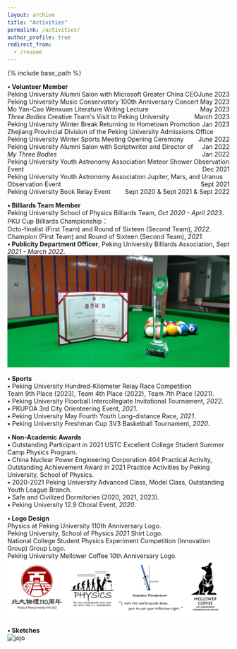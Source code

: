 ```yaml
---
layout: archive
title: "Activities"
permalink: /activities/
author_profile: true
redirect_from:
  - /resume
---
```


{% include base_path %}

 **• Volunteer Member**<br>
Peking University Alumni Salon with Microsoft Greater China CEO <span style="float: right;">June 2023</span><br>
Peking University Music Conservatory 100th Anniversary Concert <span style="float: right;">May 2023</span><br>
Mo Yan-Cao Wenxuan Literature Writing Lecture <span style="float: right;">May 2023</span><br>
<i>Three Bodies</i> Creative Team's Visit to Peking University <span style="float: right;">March 2023</span><br>
Peking University Winter Break Returning to Hometown Promotion <span style="float: right;">Jan 2023</span><br>
Zhejiang Provincial Division of the Peking University Admissions Office <span style="float: right;">June 2022</span><br>
Peking University Winter Sports Meeting Opening Ceremony <span style="float: right;">Jan 2022</span><br>
Peking University Alumni Salon with Scriptwriter and Director of <i>My Three Bodies</i> <span style="float: right;">Jan 2022</span><br>
Peking University Youth Astronomy Association Meteor Shower Observation Event <span style="float: right;">Dec 2021</span><br>
Peking University Youth Astronomy Association Jupiter, Mars, and Uranus Observation Event <span style="float: right;">Sept 2021</span><br>
Peking University Book Relay Event <span style="float: right;">Sept 2020 & Sept 2021 & Sept 2022</span>

 **• Billiards Team Member**<br>
Peking University School of Physics Billiards Team, <i>Oct 2020 - April 2023</i>.<br>
PKU Cup Billiards Championship：<br>
Octo-finalist (First Team) and Round of Sixteen (Second Team), <i>2022</i>.<br>
Champion (First Team) and Round of Sixteen (Second Team), <i>2021</i>.<br>
 **• Publicity Department Officer**, Peking University Billiards Association, <i>Sept 2021 - March 2022</i>.
 <img src="../images/billiards.jpg" alt="billiards">

 **• Sports**<br>
 **•** Peking University Hundred-Kilometer Relay Race Competition<br>
Team 9th Place (2023), Team 4th Place (2022), Team 7th Place (2021).<br>
 **•** Peking University Floorball Intercollegiate Invitational Tournament, <i>2022</i>.<br>
 **•** PKUPOA 3rd City Orienteering Event, <i>2021</i>.<br>
 **•** Peking University May Fourth Youth Long-distance Race, <i>2021</i>.<br>
 **•** Peking University Freshman Cup 3V3 Basketball Tournament, <i>2020</i>.

 **• Non-Academic Awards**<br>
 **•** Outstanding Participant in 2021 USTC Excellent College Student Summer Camp Physics Program.<br>
 **•** China Nuclear Power Engineering Corporation 404 Practical Activity, Outstanding Achievement Award in 2021 Practice Activities by Peking University, School of Physics.<br>
 **•** 2020-2021 Peking University Advanced Class, Model Class, Outstanding Youth League Branch.<br>
 **•** Safe and Civilized Dormitories (2020, 2021, 2023).<br>
 **•** Peking University 12.9 Choral Event, <i>2020</i>.
 
 **• Logo Design**<br>
Physics at Peking University 110th Anniversary Logo.<br>
Peking University, School of Physics <i>2021</i> Shirt Logo.<br>
National College Student Physics Experiment Competition (Innovation Group) Group Logo.<br>
Peking University Mellower Coffee 10th Anniversary Logo.
<img src="../images/logo.png" alt="logo">

 **• Sketches**<br>
 <img src="../images/jojo.png" alt="jojo">
